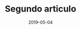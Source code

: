 ---
type: "blog"
path: "/projects/segundo-articulo"
date: "2019-05-04"
title: "Segundo articulo"
---